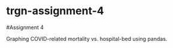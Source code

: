 # trgn-assignment-4
#Assignment 4

Graphing COVID-related mortality vs. hospital-bed using pandas.  
